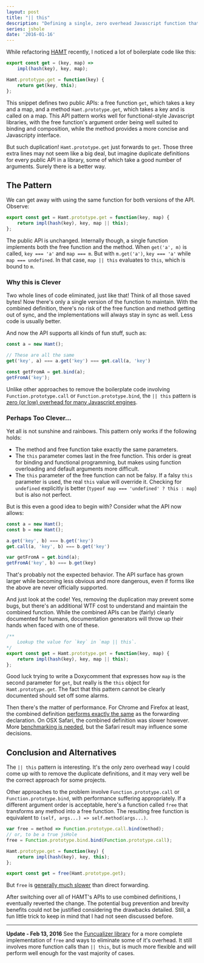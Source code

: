 ```yaml
---
layout: post
title: "|| this"
description: "Defining a single, zero overhead Javascript function that can be used as either a free function or a method."
series: jshole
date: '2016-01-16'
---
```


While refactoring [HAMT][] recently, I noticed a lot of boilerplate code like this:

```js
export const get = (key, map) =>
    impl(hash(key), key, map);

Hamt.prototype.get = function(key) {
    return get(key, this);
};
```

This snippet defines two public APIs: a free function `get`, which takes a key and a map, and a method `Hamt.prototype.get`, which takes a key and is called on a map. This API pattern works well for functional-style Javascript libraries, with the free function's argument order being well suited to binding and composition, while the method provides a more concise and Javascripty interface.

But such duplication! `Hamt.prototype.get` just forwards to `get`. Those three extra lines may not seem like a big deal, but imagine duplicate definitions for every public API in a library, some of which take a good number of arguments. Surely there is a better way.

## The Pattern
We can get away with using the same function for both versions of the API. Observe:

```js
export const get = Hamt.prototype.get = function(key, map) {
    return impl(hash(key), key, map || this);
};
```

The public API is unchanged. Internally though, a single function implements both the free function and the method. When `get('a', m)` is called, `key === 'a'` and `map === m`. But with `m.get('a')`, `key === 'a'` while `map === undefined`. In that case, `map || this` evaluates to `this`, which is bound to `m`.

### Why this is Clever
Two whole lines of code eliminated, just like that! Think of all those saved bytes! Now there's only a single version of the function to maintain. With the combined definition, there's no risk of the free function and method getting out of sync, and the implementations will always stay in sync as well. Less code is usually better.

And now the API supports all kinds of fun stuff, such as:

```js
const a = new Hamt();

// These are all the same
get('key', a) === a.get('key') === get.call(a, 'key')

const getFromA = get.bind(a);
getFromA('key');
```

Unlike other approaches to remove the boilerplate code involving `Function.prototype.call` or `Function.prototype.bind`, the `|| this` pattern is [zero (or low) overhead for many Javascript engines][benchmark].

### Perhaps Too Clever...
Yet all is not sunshine and rainbows. This pattern only works if the following holds:

* The method and free function take exactly the same parameters.
* The `this` parameter comes last in the free function. This order is great for binding and functional programming, but makes using function overloading and default arguments more difficult.
* The `this` parameter of the free function can not be falsy. If a falsy `this` parameter is used, the real `this` value will override it. Checking for `undefined` explicitly is better (`typeof map === 'undefined' ? this : map`) but is also not perfect.

But is this even a good idea to begin with? Consider what the API now allows:

```js
const a = new Hamt();
const b = new Hamt();

a.get('key', b) === b.get('key')
get.call(a, 'key', b) === b.get('key')

var getFromA = get.bind(a);
getFromA('key', b) === b.get(key)
```

That's probably not the expected behavior. The API surface has grown larger while becoming less obvious and more dangerous, even if forms like the above are never officially supported.

And just look at the code! Yes, removing the duplication may prevent some bugs, but there's an additional WTF cost to understand and maintain the combined function. While the combined APIs can be (fairly) clearly documented for humans, documentation generators will throw up their hands when faced with one of these.

```js
/**
    Lookup the value for `key` in `map || this`.
*/
export const get = Hamt.prototype.get = function(key, map) {
    return impl(hash(key), key, map || this);
};
```

Good luck trying to write a Doxycomment that expresses how `map` is the second parameter for `get`, but really is the `this` object for `Hamt.prototype.get`. The fact that this pattern cannot be clearly documented should set off some alarms.

Then there's the matter of performance. For Chrome and Firefox at least, the combined definition [performs exactly the same][benchmark] as the forwarding declaration. On OSX Safari, the combined definition was slower however. More [benchmarking is needed][benchmark], but the Safari result may influence some decisions.

## Conclusion and Alternatives
The `|| this` pattern is interesting. It's the only zero overhead way I could come up with to remove the duplicate definitions, and it may very well be the correct approach for some projects.

Other approaches to the problem involve `Function.prototype.call` or `Function.prototype.bind`, with performance suffering appropriately. If a different argument order is acceptable, here's a function called `free` that transforms any method into a free function. The resulting free function is equivalent to `(self, args...) => self.method(args...)`.

```js
var free = method => Function.prototype.call.bind(method);
// or, to be a true jsHole
free = Function.prototype.bind.bind(Function.prototype.call);

Hamt.prototype.get = function(key) {
    return impl(hash(key), key, this);
};

export const get = free(Hamt.prototype.get);
```

But `free` is [generally much slower](http://jsperf.com/free-function-forward-cost/2) than direct forwarding.

After switching over all of HAMT's APIs to use combined definitions, I eventually reverted the change. The potential bug prevention and brevity benefits could not be justified considering the drawbacks detailed. Still, a fun little trick to keep in mind that I had not seen discussed before.

****

**Update - Feb 13, 2016**
See the [Funcualizer library](/jshole-funcualizer/) for a more complete implementation of `free` and ways to eliminate some of it's overhead. It still involves more function calls than `|| this`, but is much more flexible and will perform well enough for the vast majority of cases.

[hamt]: https://github.com/mattbierner/hamt
[benchmark]: http://jsperf.com/method-version-of-free-function/3
